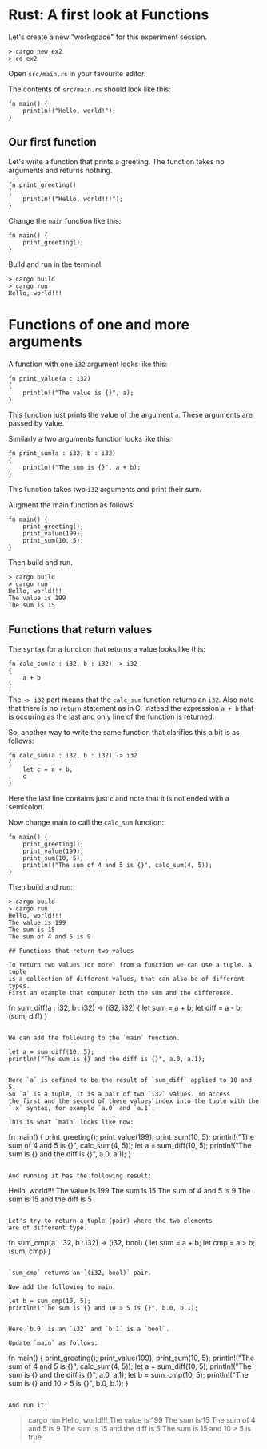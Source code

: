 
# Rust: A first look at Functions


Let's create a new "workspace" for this experiment session.

```
> cargo new ex2
> cd ex2
```

Open `src/main.rs` in your favourite editor.

The contents of `src/main.rs` should look like this:

```
fn main() {
    println!("Hello, world!");
}
```

## Our first function

Let's write a function that prints a greeting. The function takes
no arguments and returns nothing.

```
fn print_greeting()
{
    println!("Hello, world!!!");
}
``` 

Change the `main` function like this:

```
fn main() {
    print_greeting();
}
```

Build and run in the terminal:

```
> cargo build
> cargo run
Hello, world!!!
```


# Functions of one and more arguments

A function with one `i32` argument looks like this:

```
fn print_value(a : i32)
{
    println!("The value is {}", a);
}
```

This function just prints the value of the argument `a`. These
arguments are passed by value.

Similarly a two arguments function looks like this:

```
fn print_sum(a : i32, b : i32)
{
    println!("The sum is {}", a + b);
}
```

This function takes two `i32` arguments and print their sum.

Augment the main function as follows:

```
fn main() {
    print_greeting();
    print_value(199);
    print_sum(10, 5);
}
```

Then build and run.

```
> cargo build
> cargo run
Hello, world!!!
The value is 199
The sum is 15
```

## Functions that return values

The syntax for a function that returns a value looks like this:

```
fn calc_sum(a : i32, b : i32) -> i32
{
    a + b
}
```

The `-> i32` part means that the `calc_sum` function returns an `i32`.
Also note that there is no `return` statement as in C. instead the expression
`a + b` that is occuring as the last and only line of the function is returned.

So, another way to write the same function that clarifies this a bit
is as follows:

```
fn calc_sum(a : i32, b : i32) -> i32
{
    let c = a + b;
    c
}
``` 
Here the last line contains just `c` and note that it is not ended with a semicolon.

Now change main to call the `calc_sum` function:

```
fn main() {
    print_greeting();
    print_value(199);
    print_sum(10, 5);
    println!("The sum of 4 and 5 is {}", calc_sum(4, 5));
}
```

Then build and run:

```
> cargo build
> cargo run
Hello, world!!!
The value is 199
The sum is 15
The sum of 4 and 5 is 9

## Functions that return two values

To return two values (or more) from a function we can use a tuple. A tuple
is a collection of different values, that can also be of different types.
First an example that computer both the sum and the difference.

```
fn sum_diff(a : i32, b : i32) -> (i32, i32)
{
    let sum = a + b;
    let diff = a - b;
    (sum, diff)
}
```

We can add the following to the `main` function.

```
    let a = sum_diff(10, 5);
    println!("The sum is {} and the diff is {}", a.0, a.1);
```

Here `a` is defined to be the result of `sum_diff` applied to 10 and 5.
So `a` is a tuple, it is a pair of two `i32` values. To access
the first and the second of these values index into the tuple with the
`.x` syntax, for example `a.0` and `a.1`.

This is what `main` looks like now:

```
fn main() {
    print_greeting();
    print_value(199);
    print_sum(10, 5);
    println!("The sum of 4 and 5 is {}", calc_sum(4, 5));
    let a = sum_diff(10, 5);
    println!("The sum is {} and the diff is {}", a.0, a.1);
}

```

And running it has the following result:

```
Hello, world!!!
The value is 199
The sum is 15
The sum of 4 and 5 is 9
The sum is 15 and the diff is 5
```

Let's try to return a tuple (pair) where the two elements
are of different type.

```
fn sum_cmp(a : i32, b : i32) -> (i32, bool)
{
    let sum = a + b;
    let cmp = a > b;
    (sum, cmp)
}
```

`sum_cmp` returns an `(i32, bool)` pair.

Now add the following to main:

```
    let b = sum_cmp(10, 5);
    println!("The sum is {} and 10 > 5 is {}", b.0, b.1);		
```

Here `b.0` is an `i32` and `b.1` is a `bool`.

Update `main` as follows:

```
fn main() {
    print_greeting();
    print_value(199);
    print_sum(10, 5);
    println!("The sum of 4 and 5 is {}", calc_sum(4, 5));
    let a = sum_diff(10, 5);
    println!("The sum is {} and the diff is {}", a.0, a.1);
    let b = sum_cmp(10, 5);
    println!("The sum is {} and 10 > 5 is {}", b.0, b.1);
}
``` 

And run it!

```
> cargo run
Hello, world!!!
The value is 199
The sum is 15
The sum of 4 and 5 is 9
The sum is 15 and the diff is 5
The sum is 15 and 10 > 5 is true
```






